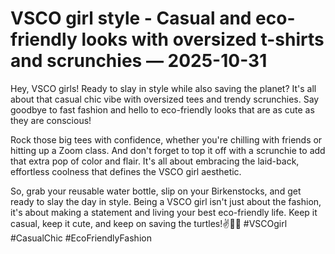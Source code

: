 # VSCO girl style - Casual and eco-friendly looks with oversized t-shirts and scrunchies — 2025-10-31

Hey, VSCO girls! Ready to slay in style while also saving the planet? It's all about that casual chic vibe with oversized tees and trendy scrunchies. Say goodbye to fast fashion and hello to eco-friendly looks that are as cute as they are conscious!

Rock those big tees with confidence, whether you're chilling with friends or hitting up a Zoom class. And don't forget to top it off with a scrunchie to add that extra pop of color and flair. It's all about embracing the laid-back, effortless coolness that defines the VSCO girl aesthetic.

So, grab your reusable water bottle, slip on your Birkenstocks, and get ready to slay the day in style. Being a VSCO girl isn't just about the fashion, it's about making a statement and living your best eco-friendly life. Keep it casual, keep it cute, and keep on saving the turtles!✌️🐢💕 #VSCOgirl #CasualChic #EcoFriendlyFashion